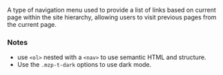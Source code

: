 A type of navigation menu used to provide a list of links based on current page within the site hierarchy, allowing users to visit previous pages from the current page.

### Notes
- use `<ol>` nested with a `<nav>` to use semantic HTML and structure.
- Use the `.mzp-t-dark` options to use dark mode.
